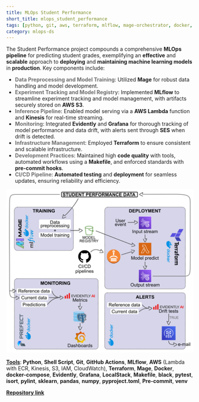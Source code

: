 ```yaml
---
title: MLOps Student Performance
short_title: mlops_student_performance
tags: [python, git, aws, terraform, mlflow, mage-orchestrator, docker, docker-compose, grafana, sklearn, ci-cd, venv, sql]
category: mlops-ds
---
```



The Student Performance project compounds a comprehensive **MLOps pipeline** for predicting student grades, exemplifying an **effective** and **scalable** approach to **deploying** and **maintaining machine learning models** in **production**. Key components include:

- <span style="color:#6e6e6e">**Data Preprocessing and Model Training**</span>: Utilized **Mage** for robust data handling and model development.
- <span style="color:#6e6e6e">**Experiment Tracking and Model Registry**</span>: Implemented **MLflow** to streamline experiment tracking and model management, with artifacts securely stored on **AWS S3**.
- <span style="color:#6e6e6e">**Inference Pipeline**</span>: Enabled model serving via a **AWS Lambda** function and **Kinesis** for real-time streaming.
- <span style="color:#6e6e6e">**Monitoring**</span>: Integrated **Evidently** and **Grafana** for thorough tracking of model performance and data drift, with alerts sent through **SES** when drift is detected.
- <span style="color:#6e6e6e">**Infrastructure Management**</span>: Employed **Terraform** to ensure consistent and scalable infrastructure.
- <span style="color:#6e6e6e">**Development Practices**</span>: Maintained high **code quality** with tools, automated workflows using a **Makefile**, and enforced standards with **pre-commit hooks**.
- <span style="color:#6e6e6e">**CI/CD Pipeline**</span>: **Automated testing** and **deployment** for seamless updates, ensuring reliability and efficiency.


<img src="assets/images/student_performance_fig.png?raw=true"/>


<u><b>Tools</b></u>: **Python**, **Shell Script**, **Git**, **GitHub Actions**, **MLflow**, **AWS** (Lambda with ECR, Kinesis, S3, IAM, CloudWatch), **Terraform**, **Mage**, **Docker**, **docker-compose**, **Evidently**, **Grafana**, **LocalStack**, **Makefile**, **black**, **pytest**, **isort**, **pylint**, **sklearn**, **pandas**, **numpy**, **pyproject.toml**, **Pre-commit**, **venv**

<Strong>[Repository link](https://github.com/AlmudenaZhou/mlops-student-performance)</strong>
